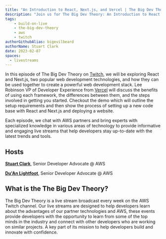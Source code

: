 ```yaml
---
title: "An Introduction to React, Next.js, and Vercel | The Big Dev Theory | S1 | Ep.4 Show Notes"
description: "Join us for The Big Dev Theory: An Introduction to React, Next.js, and Vercel"
tags:
    - build-on-live
    - the-big-dev-theory
    - aws
    - twitch
authorGithubAlias: bigevilbeard
authorName: Stuart Clark
date: 2023-02-07
spaces:
  - livestreams
---
```


In this episode of The Big Dev Theory on [Twitch](https://www.twitch.tv/videos/1777989080), we will be exploring React and Next.js, two popular web development technologies, and how they can be used together to create a powerful web development stack. Lee Robinson VP of Developer Experience from [Vercel](https://vercel.com/) will discuss the benefits of using each framework, the differences between them, and the steps involved in getting you started. Checkout the demo which will outline the setup requirements and then show the process of setting up a new code base with React and Next.js and deploying a website.

Each episode, we chat with AWS partners and bring experts with specialized knowledge in various areas of technology to provide informative and engaging live streams that help developers stay up-to-date with the latest trends and tools.

## Hosts

[**Stuart Clark**](https://twitter.com/bigevilbeard), Senior Developer Advocate @ AWS

[**Du'An Lightfoot**](https://twitter.com/labeveryday), Senior Developer Advocate @ AWS

## What is the The Big Dev Theory?

 The Big Dev Theory is a live stream broadcast every week on the AWS Twitch channel. Our live streams are designed to help developers learn about the advantages of our partner technologies and AWS, these events provide developers with the opportunity to learn from some of the top minds in the industry and connect with other developers who are working on similar projects. A key part of its mission to help developers build and innovate with confidence.